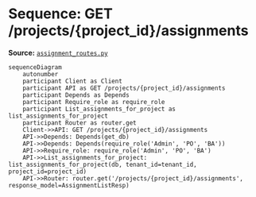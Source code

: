 # Sequence: GET /projects/{project_id}/assignments

**Source:** [`assignment_routes.py`](../../Src/backend/app/routes/assignment_routes.py#L66)

```mermaid
sequenceDiagram
    autonumber
    participant Client as Client
    participant API as GET /projects/{project_id}/assignments
    participant Depends as Depends
    participant Require_role as require_role
    participant List_assignments_for_project as list_assignments_for_project
    participant Router as router.get
    Client->>API: GET /projects/{project_id}/assignments
    API->>Depends: Depends(get_db)
    API->>Depends: Depends(require_role('Admin', 'PO', 'BA'))
    API->>Require_role: require_role('Admin', 'PO', 'BA')
    API->>List_assignments_for_project: list_assignments_for_project(db, tenant_id=tenant_id, project_id=project_id)
    API->>Router: router.get('/projects/{project_id}/assignments', response_model=AssignmentListResp)
```
